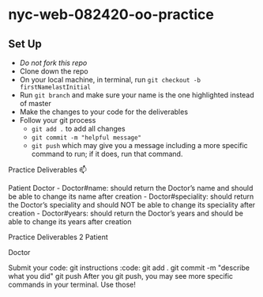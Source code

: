 # nyc-web-082420-oo-practice

## Set Up
- *Do not fork this repo*
- Clone down the repo
- On your local machine, in terminal, run `git checkout -b firstNamelastInitial`
- Run `git branch` and make sure your name is the one highlighted instead of master
- Make the changes to your code for the deliverables
- Follow your git process
    - `git add .` to add all changes
    - `git commit -m "helpful message"`
    - `git push` which may give you a message including a more specific command to run; if it does, run that command. 

Practice Deliverables :mailbox:
<!-- Project Structure
    - Ensure that your files and folders are structured correctly: app/models/patient.rb and app/models/doctor.rb -->
Patient
    <!-- - Patient#initialize: should initialize with a name (string) and age (integer)
    - Patient#name: should return the Patient’s name and should be able to change its name after creation
    - Patient#age: should return the Patient’s age and should be able to change its age after creation -->
Doctor
    <!-- - Doctor#initialize: should initialize with a name (string), specialty (string), and years (integer). Years should default to 1 -->
    - Doctor#name: should return the Doctor’s name and should be able to change its name after creation
    - Doctor#speciality: should return the Doctor’s speciality and should NOT be able to change its speciality after creation
    - Doctor#years: should return the Doctor’s years and should be able to change its years after creation

Practice Deliverables 2
Patient

<!-- Patients should be initialized with an instance variable, impatience, set to 0

Patient#increase_impatience: should be a private method that increases impatience by 1 

Patient#inquire_appt_ready: should print that the doctor will be ready soon and increase patient impatience by 1

Patient.all: should return a list of all patient instances -->

Doctor
<!-- Doctor.all: should return a list of all doctor instances -->

<!-- Doctor#greet: should print a greeting that would make any patient feel welcomed!  -->

<!-- Doctor.find_by_speciality: should take a specialty string as an argument and return a list of the doctors who have that specialty  -->





Submit your code: git instructions :code:
git add .
git commit -m "describe what you did"
git push 
After you git push, you may see more specific commands in your terminal. Use those!